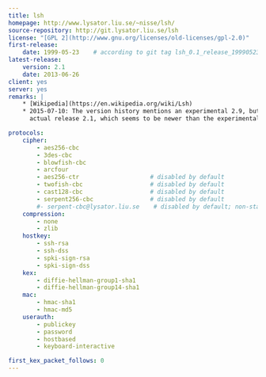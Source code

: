 ```yaml
---
title: lsh
homepage: http://www.lysator.liu.se/~nisse/lsh/
source-repository: http://git.lysator.liu.se/lsh
license: "[GPL 2](http://www.gnu.org/licenses/old-licenses/gpl-2.0)"
first-release:
    date: 1999-05-23    # according to git tag lsh_0.1_release_19990523
latest-release:
    version: 2.1
    date: 2013-06-26
client: yes
server: yes
remarks: |
    * [Wikipedia](https://en.wikipedia.org/wiki/Lsh)
    * 2015-07-10: The version history mentions an experimental 2.9, but does NOT mention the
      actual release 2.1, which seems to be newer than the experimental 2.9 release.

protocols:
    cipher:
        - aes256-cbc
        - 3des-cbc
        - blowfish-cbc
        - arcfour
        - aes256-ctr                    # disabled by default
        - twofish-cbc                   # disabled by default
        - cast128-cbc                   # disabled by default
        - serpent256-cbc                # disabled by default
        #- serpent-cbc@lysator.liu.se    # disabled by default; non-standard
    compression:
        - none
        - zlib
    hostkey:
        - ssh-rsa
        - ssh-dss
        - spki-sign-rsa
        - spki-sign-dss
    kex:
        - diffie-hellman-group1-sha1
        - diffie-hellman-group14-sha1
    mac:
        - hmac-sha1
        - hmac-md5
    userauth:
        - publickey
        - password
        - hostbased
        - keyboard-interactive

first_kex_packet_follows: 0
---
```

